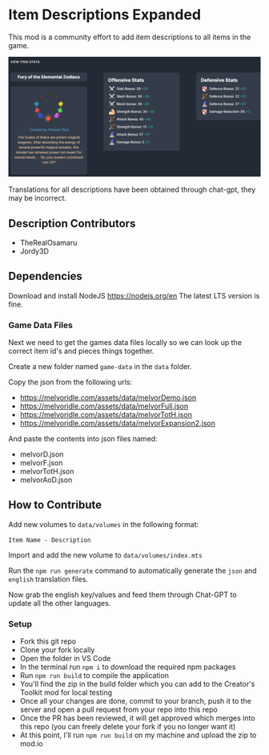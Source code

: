 # Item Descriptions Expanded

This mod is a community effort to add item descriptions to all items in the game.

![Description](images/description.png)

Translations for all descriptions have been obtained through chat-gpt, they may be incorrect.

## Description Contributors
- TheRealOsamaru
- Jordy3D

## Dependencies
Download and install NodeJS https://nodejs.org/en The latest LTS version is fine.

### Game Data Files
Next we need to get the games data files locally so we can look up the correct item id's and pieces things together.

Create a new folder named `game-data` in the `data` folder.

Copy the json from the following urls:
* https://melvoridle.com/assets/data/melvorDemo.json
* https://melvoridle.com/assets/data/melvorFull.json
* https://melvoridle.com/assets/data/melvorTotH.json
* https://melvoridle.com/assets/data/melvorExpansion2.json

And paste the contents into json files named:
* melvorD.json
* melvorF.json
* melvorTotH.json
* melvorAoD.json

## How to Contribute

Add new volumes to `data/volumes` in the following format:

```
Item Name - Description
```

Import and add the new volume to `data/volumes/index.mts`

Run the `npm run generate` command to automatically generate the `json` and `english` translation files.

Now grab the english key/values and feed them through Chat-GPT to update all the other languages.

### Setup
- Fork this git repo
- Clone your fork locally
- Open the folder in VS Code
- In the terminal run `npm i` to download the required npm packages
- Run `npm run build` to compile the application
- You'll find the zip in the build folder which you can add to the Creator's Toolkit mod for local testing
- Once all your changes are done, commit to your branch, push it to the server and open a pull request from your repo into this repo
- Once the PR has been reviewed, it will get approved which merges into this repo (you can freely delete your fork if you no longer want it)
- At this point, I'll run `npm run build` on my machine and upload the zip to mod.io
